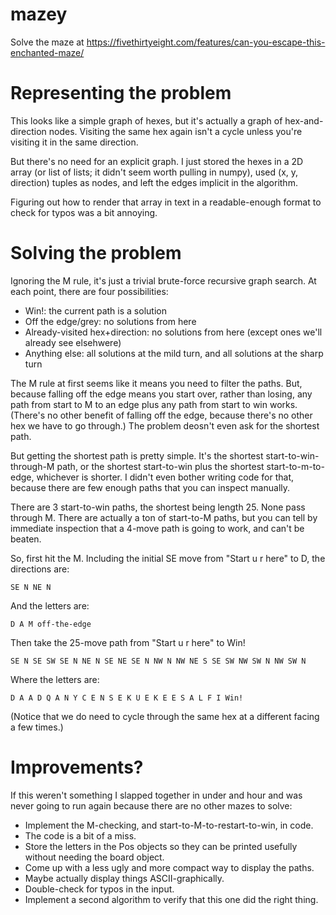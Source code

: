 # mazey
Solve the maze at https://fivethirtyeight.com/features/can-you-escape-this-enchanted-maze/

# Representing the problem

This looks like a simple graph of hexes, but it's actually a graph of hex-and-direction nodes. Visiting the same hex again isn't a cycle unless you're visiting it in the same direction.

But there's no need for an explicit graph. I just stored the hexes in a 2D array (or list of lists; it didn't seem worth pulling in numpy), used (x, y, direction) tuples as nodes, and left the edges implicit in the algorithm.

Figuring out how to render that array in text in a readable-enough format to check for typos was a bit annoying.

# Solving the problem

Ignoring the M rule, it's just a trivial brute-force recursive graph search. At each point, there are four possibilities:

 * Win!: the current path is a solution
 * Off the edge/grey: no solutions from here
 * Already-visited hex+direction: no solutions from here (except ones we'll already see elsehwere)
 * Anything else: all solutions at the mild turn, and all solutions at the sharp turn

The M rule at first seems like it means you need to filter the paths. But, because falling off the edge means you start over, rather than losing, any path from start to M to an edge plus any path from start to win works. (There's no other benefit of falling off the edge, because there's no other hex we have to go through.) The problem deosn't even ask for the shortest path.

But getting the shortest path is pretty simple. It's the shortest start-to-win-through-M path, or the shortest start-to-win plus the shortest start-to-m-to-edge, whichever is shorter. I didn't even bother writing code for that, because there are few enough paths that you can inspect manually.

There are 3 start-to-win paths, the shortest being length 25. None pass through M. There are actually a ton of start-to-M paths, but you can tell by immediate inspection that a 4-move path is going to work, and can't be beaten. 

So, first hit the M. Including the initial SE move from "Start u r here" to D, the directions are:

    SE N NE N
    
And the letters are:
    
    D A M off-the-edge

Then take the 25-move path from "Start u r here" to Win!

    SE N SE SW SE N NE N SE NE SE N NW N NW NE S SE SW NW SW N NW SW N

Where the letters are:

    D A A D Q A N Y C E N S E K U E K E E S A L F I Win!

(Notice that we do need to cycle through the same hex at a different facing a few times.)

# Improvements?

If this weren't something I slapped together in under and hour and was never going to run again because there are no other mazes to solve:

 * Implement the M-checking, and start-to-M-to-restart-to-win, in code.
 * The code is a bit of a miss.
 * Store the letters in the Pos objects so they can be printed usefully without needing the board object.
 * Come up with a less ugly and more compact way to display the paths.
 * Maybe actually display things ASCII-graphically.
 * Double-check for typos in the input.
 * Implement a second algorithm to verify that this one did the right thing.
